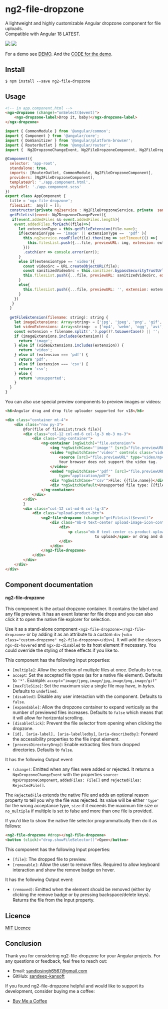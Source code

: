 # ng2-file-dropzone

A lightweight and highly customizable Angular dropzone component for file uploads.  
Compatible with Angular 18 LATEST.

<img src="_images/default.png">

<img src="_images/default_dropped.png">

For a demo see [DEMO](https://ngx-dropzone.stackblitz.io). And the [CODE for the demo](https://stackblitz.com/edit/ngx-dropzone).

## Install

```
$ npm install --save ng2-file-dropzone
```

## Usage


```html
<!-- in app.component.html -->
<ngx-dropzone (change)="onSelect($event)">
	<ngx-dropzone-label>Drop it, baby!</ngx-dropzone-label>
</ngx-dropzone>
```

```js
import { CommonModule } from '@angular/common';
import { Component } from '@angular/core';
import { DomSanitizer } from '@angular/platform-browser';
import { RouterOutlet } from '@angular/router';
import {  Ng2DropzoneChangeEvent, Ng2FileDropzoneComponent, Ng2FileDropzoneService } from 'ng2-file-dropzone';

@Component({
  selector: 'app-root',
  standalone: true,
  imports: [RouterOutlet, CommonModule, Ng2FileDropzoneComponent],
  providers: [Ng2FileDropzoneComponent],
  templateUrl: './app.component.html',
  styleUrl: './app.component.scss'
})
export class AppComponent {
  title = 'ngx-file-dropzone';
  filesList:  any[] = [];
  constructor(private ng2service : Ng2FileDropzoneService, private  sanitizer: DomSanitizer){}
  getFileList(event: Ng2DropzoneChangeEvent){
   if(event.addedFiles && event.addedFiles.length){
    event.addedFiles.forEach((file)=>{
      let extensionType = this.getFileExtension(file.name);
      if(extensionType == 'image' || extensionType ==  'pdf' ){ 
        this.ng2service.readFile(file).then(img => setTimeout(() =>{
          this.filesList.push({...file, previewURL: img, extension: extensionType})
        }))
        .catch(err => console.error(err));
      }
      else if(extensionType == 'video'){
        const videoSrc = URL.createObjectURL(file);
        const sanitizedVideoSrc = this.sanitizer.bypassSecurityTrustUrl(videoSrc);
        this.filesList.push({...file, previewURL: sanitizedVideoSrc, extension: extensionType})
      }
      else{
        this.filesList.push({...file, previewURL: '', extension: extensionType})
      }
    })
   } 
  }
  
  getFileExtension(filename: string): string {
    let imageExtensions: Array<string> = ['jpg', 'jpeg', 'png', 'gif', 'bmp', 'svg'];
    let videoExtensions: Array<string>  = ['mp4', 'webm', 'ogg', 'avi', 'mov'];
    const extension = filename.split('.').pop()?.toLowerCase() || '';
    if (imageExtensions.includes(extension)) {
      return 'image';
    } else if (videoExtensions.includes(extension)) {
      return 'video';
    } else if (extension === 'pdf') {
      return 'pdf';
    } else if (extension === 'csv') {
      return 'csv';
    } else {
      return 'unsupported';
    }
  }
}

```

You can also use special preview components to preview images or videos:

```html
<h6>Angular drag and drop file uploader supported for v18</h6>

<div class="container mt-4">
    <div class="row py-3">
        @for(file of filesList;track file){
        <div class="col-12 col-md-6 col-lg-3 mb-3 ms-3">
            <div class="img-container">
                <ng-container [ngSwitch]="file.extension">
                    <img *ngSwitchCase="'image'" [src]="file.previewURL" alt="Image Preview" width="300">
                    <video *ngSwitchCase="'video'" controls class="video" width="280">
                        <source [src]="file.previewURL" type="video/mp4">
                        Your browser does not support the video tag.
                    </video>
                    <embed *ngSwitchCase="'pdf'" [src]="file.previewURL" width="600" height="500"
                        type="application/pdf">
                    <div *ngSwitchCase="'csv'">File: {{file.name}}</div>
                    <div *ngSwitchDefault>Unsupported file type: {{file.name}}</div>
                </ng-container>
            </div>
        </div>
        }
        <div class="col-12 col-md-6 col-lg-3">
            <div class="upload-product-btn">
                <ng2-file-dropzone (change)="getFileList($event)">
                    <div class="mb-0 text-center upload-image-icon-container">
                        <div>
                            <p class="mb-0 text-center cs-product-upload-text"><span><span class="cs-upload-text">Click
                                        to upload</span> or drag and drop </span></p>
                        </div>
                    </div>
                </ng2-file-dropzone>
            </div>
        </div>
    </div>
</div>
```
## Component documentation

#### ng2-file-dropzone

This component is the actual dropzone container. It contains the label and any file previews.
It has an event listener for file drops and you can also click it to open the native file explorer for selection.

Use it as a stand-alone component `<ng2-file-dropzone></ng2-file-dropzone>` or by adding it as an attribute to a custom `div` (`<div class="custom-dropzone" ng2-file-dropzone></div>`).
It will add the classes `ngx-dz-hovered` and `ngx-dz-disabled` to its host element if necessary. You could override the styling of these effects if you like to.

This component has the following Input properties:

* `[multiple]`: Allow the selection of multiple files at once. Defaults to `true`.
* `accept`: Set the accepted file types (as for a native file element). Defaults to `'*'`. Example: `accept="image/jpeg,image/jpg,image/png,image/gif"`
* `[maxFileSize]`: Set the maximum size a single file may have, in *bytes*. Defaults to `undefined`.
* `[disabled]`: Disable any user interaction with the component. Defaults to `false`.
* `[expandable]`: Allow the dropzone container to expand vertically as the number of previewed files increases. Defaults to `false` which means that it will allow for horizontal scrolling.
* `[disableClick]`: Prevent the file selector from opening when clicking the dropzone.
* `[id], [aria-label], [aria-labelledby]`, `[aria-describedby]`: Forward the accessibility properties to the file input element.
* `[processDirectoryDrop]`: Enable extracting files from dropped directories. Defaults to `false`.

It has the following Output event:

* `(change)`: Emitted when any files were added or rejected. It returns a `NgxDropzoneChangeEvent` with the properties `source: NgxDropzoneComponent`, `addedFiles: File[]` and `rejectedFiles: RejectedFile[]`.

The `RejectedFile` extends the native File and adds an optional reason property to tell you why the file was rejected. Its value will be either `'type'` for the wrong acceptance type, `size` if it exceeds the maximum file size or `no_multiple` if multiple is set to false and more than one file is provided.

If you'd like to show the native file selector programmatically then do it as follows:

```html
<ng2-file-dropzone #drop></ng2-file-dropzone>
<button (click)="drop.showFileSelector()">Open</button>
```

This component has the following Input properties:

* `[file]`: The dropped file to preview.
* `[removable]`: Allow the user to remove files. Required to allow keyboard interaction and show the remove badge on hover.

It has the following Output event:

* `(removed)`: Emitted when the element should be removed (either by clicking the remove badge or by pressing backspace/delete keys). Returns the file from the Input property.

## Licence

[MIT Licence](https://github.com/sandeep-kansoft/ngx-file-dropzone/blob/main/LICENSE)

## Conclusion

Thank you for considering ng2-file-dropzone for your Angular projects. For any questions or feedback, feel free to reach out:

- Email: sandipsingh6567@gmail.com
- GitHub: [sandeep-kansoft](https://github.com/sandeep-kansoft/ngx-file-dropzone)

If you found ng2-file-dropzone helpful and would like to support its development, consider buying me a coffee:

- [Buy Me a Coffee](https://buymeacoffee.com/sandipsingi)